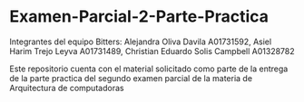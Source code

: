 # Examen-Parcial-2-Parte-Practica
Integrantes del equipo Bitters:
Alejandra Oliva Davila A01731592, Asiel Harim Trejo Leyva A01731489, Christian Eduardo Solis Campbell A01328782

Este repositorio cuenta con el material solicitado como parte de la entrega de la parte practica del segundo examen parcial de la materia de Arquitectura de computadoras

